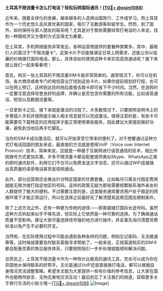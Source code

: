 **土耳其不限流量卡怎么打电话？轻松玩转国际通讯！[[TG💪+ @esim1088](https://t.me/s/esim1088)]**

近年来，随着全球化的发展，越来越多的人选择出国旅行、工作或学习。而土耳其作为一个历史悠久且风景优美的国家，吸引了无数游客和留学生。然而，到了国外，如何保持与家人朋友的联系呢？尤其是对于那些需要经常打电话的人来说，找到一种既经济又方便的方式显得尤为重要。

在土耳其，手机网络服务非常发达，各种运营商提供的套餐种类繁多。其中，最吸引人的莫过于“不限流量卡”。这类卡片不仅能够满足日常上网需求，还能让你以低廉的价格拨打国际电话。那么，具体该如何使用这种卡来实现高效通话呢？接下来就让我们一起来看看吧！

首先，购买一张土耳其的不限流量SIM卡是非常简单的。通常情况下，你可以在机场、各大商场或者专门的电信营业厅找到这些卡片。如果你提前规划好行程，也可以在网上预订，这样到达目的地后直接去取卡即可省下不少时间。当然，在选购时一定要注意选择信誉良好的品牌，并确认是否包含你需要的所有功能，比如语音通话、短信以及数据流量等。

一旦拿到卡之后，接下来就是激活的过程了。大多数情况下，只要按照说明书上的步骤插入手机并按照提示输入相关信息就可以完成激活。值得注意的是，有些卡可能需要先下载特定的应用程序才能正常使用某些服务，因此建议大家提前做好功课，避免到当地后再手忙脚乱。

当你的SIM卡成功激活后，就可以开始享受它带来的便利了。对于想要通过这种方式打电话回国的朋友来说，最直接的方法就是使用VoIP（Voice over Internet Protocol）技术。简单来说，这就是一种基于互联网进行语音通信的技术，相比传统拨号方式更加实惠。许多不限流量卡都会配套提供类似Skype、WhatsApp之类的即时通讯软件，利用它们不仅可以免费发送文字消息，还可以通过WiFi连接拨出高质量的语音电话甚至是视频通话。

此外，部分运营商还会推出针对特定国家的优惠套餐，比如每月只需支付固定费用就能无限次拨打指定地区的号码。这样的政策无疑为那些需要频繁联系海外亲友的人群提供了极大的便利。不过需要注意的是，这类服务通常要求用户处于稳定的网络环境下才能正常运行，所以在选择之前最好先了解清楚其适用范围及限制条件。

除了上述方法之外，还有一种更为传统的途径——即直接拨打国际长途号码。虽然这种方式听起来似乎不够先进，但实际上它依然是一种可靠的选择。为了确保通话质量不受影响，建议大家尽量选择信号强的地方进行操作，并且事先询问清楚资费标准以免产生不必要的开支。

当然啦，在实际使用过程中可能会遇到各种各样的问题，例如忘记密码、无法接通等等。这时候就需要及时联系客服寻求帮助了。一般来说，正规渠道购买的SIM卡都会配备完善的售后服务体系，只要按照指引一步步处理就能顺利解决问题。

总而言之，土耳其不限流量卡作为一种性价比极高的通讯工具，完全可以成为你在异国他乡保持联系的好帮手。无论是通过VoIP还是直接拨打电话，都可以根据自身情况灵活调整策略。希望本文能为大家提供一些有价值的参考信息，让大家在国外也能畅所欲言、无拘无束地交流互动！最后别忘了关注我们的频道，获取更多关于旅行生活的小贴士哦～[[TG💪+ @esim1088](https://t.me/s/esim1088) ![Image](https://i.postimg.cc/4NQfJmqS/Snipaste-2025-05-13-00-14-12.png)]